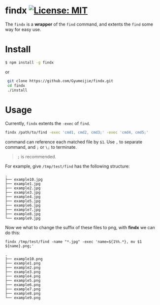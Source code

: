 # findx [![License: MIT](https://img.shields.io/badge/License-MIT-blue.svg)](https://opensource.org/licenses/MIT)
The `findx` is a **wrapper** of the `find` command, and extents the `find` some way for easy use.

# Install
```bash
$ npm install -g findx
```
or      

```bash
 git clone https://github.com/Gyumeijie/findx.git
 cd findx
 ./install
```

# Usage

Currently, `findx` extents the `-exec` of `find`.

```bash 
findx /path/to/find -exec 'cmd1, cmd2, cmd3;' -exec 'cmd4, cmd5;'
```
command can reference each matched file by `$1`. Use `,` to separate command, and `;` or `\;` to terminate.
> `;` is recommended.

For example, give `/tmp/test/find` has the following structure:

```
.
├── example10.jpg
├── example1.jpg
├── example2.jpg
├── example3.jpg
├── example4.jpg
├── example5.jpg
├── example6.jpg
├── example7.jpg
├── example8.jpg
└── example9.jpg
```
Now we what to change the suffix of these files to png, with **findx** we can do this:

```
findx /tmp/test/find -name "*.jpg" -exec 'name=${1%%.*}, mv $1 ${name}.png;'
```

```
.
├── example10.png
├── example1.png
├── example2.png
├── example3.png
├── example4.png
├── example5.png
├── example6.png
├── example7.png
├── example8.png
└── example9.png
```